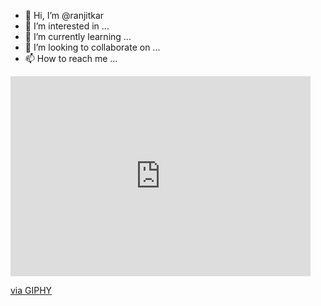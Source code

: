 - 👋 Hi, I’m @ranjitkar
- 👀 I’m interested in ...
- 🌱 I’m currently learning ...
- 💞️ I’m looking to collaborate on ...
- 📫 How to reach me ...
<iframe src="https://giphy.com/embed/CXnj3jCwvETngjy11B" width="480" height="320" frameBorder="0" class="giphy-embed" allowFullScreen></iframe><p><a href="https://giphy.com/gifs/scaler-official-funny-computer-programming-CXnj3jCwvETngjy11B">via GIPHY</a></p>
<!---
ranjitkar/ranjitkar is a ✨ special ✨ repository because its `README.md` (this file) appears on your GitHub profile.
You can click the Preview link to take a look at your changes.
--->
